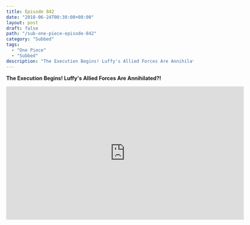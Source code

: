 ```yaml
---
title: Episode 842
date: "2018-06-24T00:30:00+00:00"
layout: post
draft: false
path: "/sub-one-piece-episode-842"
category: "Subbed"
tags:
  - "One Piece"
  - "Subbed"
description: "The Execution Begins! Luffy's Allied Forces Are Annihilated?!"
---
```


**The Execution Begins! Luffy's Allied Forces Are Annihilated?!**

<iframe width="640" height="360" src="https://www.rapidvideo.com/e/G6FRPH8H0Z" frameborder="0" marginwidth=0 marginheight=0 scrolling=no allowfullscreen></iframe>

